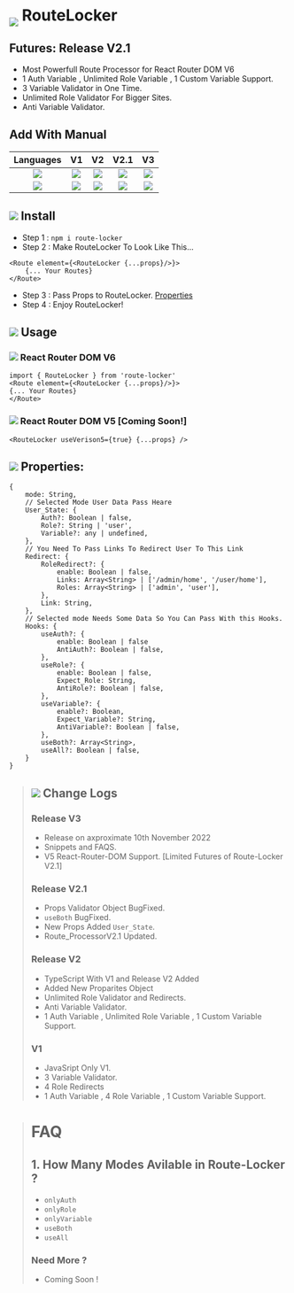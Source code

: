 # <img src="https://img.icons8.com/external-others-inmotus-design/40/000000/external-Route-geo-others-inmotus-design.png" style="position: relative; top: 10px"/> RouteLocker

## Futures: Release V2.1
+ Most Powerfull Route Processor for React Router DOM V6
+ 1 Auth Variable , Unlimited Role Variable  , 1 Custom Variable Support.
+ 3 Variable Validator in One Time.
+ Unlimited Role Validator For Bigger Sites.
+ Anti Variable Validator.

## Add With Manual
| Languages | V1 | V2 | V2.1 | V3 |
| :---: | :---: | :---: | :---: | :---: |
| <img src="https://img.icons8.com/fluency/35/000000/javascript.png"/> | <img src="https://img.icons8.com/fluency/20/000000/checkmark.png"/> | <img src="https://img.icons8.com/fluency/20/000000/checkmark.png"/> | <img src="https://img.icons8.com/fluency/20/000000/delete-sign.png"/>  | <img src="https://img.icons8.com/fluency/20/000000/delete-sign.png"/> |
| <img src="https://img.icons8.com/fluency/35/000000/typescript.png"/> | <img src="https://img.icons8.com/fluency/20/000000/checkmark.png"/>  | <img src="https://img.icons8.com/fluency/20/000000/checkmark.png"/> | <img src="https://img.icons8.com/fluency/20/000000/checkmark.png"/>  | <img src="https://img.icons8.com/fluency/20/000000/delete-sign.png"/> |

 ## <img src="https://img.icons8.com/external-sbts2018-outline-color-sbts2018/25/000000/external-install-basic-ui-elements-2.3-sbts2018-outline-color-sbts2018.png"/> Install
+ Step 1 :  ```npm i route-locker```
+ Step 2 : Make RouteLocker To Look Like This...
```
<Route element={<RouteLocker {...props}/>}>
    {... Your Routes}
</Route>
```
+ Step 3 : Pass Props to RouteLocker. [Properties](#-properties)
+ Step 4 : Enjoy RouteLocker!
## <img src="https://img.icons8.com/external-anggara-flat-anggara-putra/25/000000/external-pie-chart-user-interface-anggara-flat-anggara-putra.png"/> Usage
### <img src="https://img.icons8.com/ultraviolet/25/000000/react--v1.png"/> React Router DOM V6
```
import { RouteLocker } from 'route-locker'
<Route element={<RouteLocker {...props}/>}>
{... Your Routes}
</Route>
```

### <img src="https://img.icons8.com/ultraviolet/25/000000/react--v1.png"/> React Router DOM V5 [Coming Soon!]
```
<RouteLocker useVerison5={true} {...props} />
```

## <img src="https://img.icons8.com/fluency/25/000000/property-script.png"/> Properties:
```
{
    mode: String,
    // Selected Mode User Data Pass Heare
    User_State: {
        Auth?: Boolean | false,
        Role?: String | 'user',
        Variable?: any | undefined,
    },
    // You Need To Pass Links To Redirect User To This Link
    Redirect: {
        RoleRedirect?: {
            enable: Boolean | false,
            Links: Array<String> | ['/admin/home', '/user/home'],
            Roles: Array<String> | ['admin', 'user'],
        },
        Link: String,
    },
    // Selected mode Needs Some Data So You Can Pass With this Hooks.
    Hooks: {
        useAuth?: {
            enable: Boolean | false
            AntiAuth?: Boolean | false,
        },
        useRole?: {
            enable: Boolean | false,
            Expect_Role: String,
            AntiRole?: Boolean | false,
        },
        useVariable?: {
            enable?: Boolean,
            Expect_Variable?: String,
            AntiVariable?: Boolean | false,
        },
        useBoth?: Array<String>,
        useAll?: Boolean | false,
    }
}
```

>## <img src="https://img.icons8.com/fluency/25/000000/rotate-right.png"/> Change Logs
> ### Release V3
> + Release on axproximate 10th November 2022
> + Snippets and FAQS.
> + V5 React-Router-DOM Support. [Limited Futures of Route-Locker V2.1]
>
> ### Release V2.1
> + Props Validator Object BugFixed.
> + ```useBoth``` BugFixed.
> + New Props Added ```User_State```.
> + Route_ProcessorV2.1 Updated.
>
> ### Release V2 
> + TypeScript With V1 and Release V2 Added
> + Added New Proparites Object
> + Unlimited Role Validator and Redirects.
> + Anti Variable Validator.
> + 1 Auth Variable , Unlimited Role Variable  , 1 Custom Variable Support.
>
> ### V1
> + JavaSript Only V1.
> + 3 Variable Validator.
> + 4 Role Redirects
> + 1 Auth Variable , 4 Role Variable , 1 Custom Variable Support.

> # FAQ
> ## 1. How Many Modes Avilable in Route-Locker ?
> + ```onlyAuth```
> + ```onlyRole```
> + ```onlyVariable```
> + ```useBoth```
> + ```useAll```
> 
> ### Need More ?
> + Coming Soon !
<!-- > ## 1. What is RoleRedirect ? 
> + This is User Redirect To that role Home Page.
> + if User Has Some Role this Field **Navigate to That Link that you passed** in ```Links``` field.
> ## 2. How To Use RoleRedirect ? 
> You Get In Our Sniippets. ```Soon!```
> ## 3. How To Use RouteLocker as Privet-Route ? 
> ## 4. How To Use RouteLocker as Public-Route ?
> ## 5. How To Use Role-Router as Privet-Route ?
> ## 6. How To Use Role-Router as Public-Route ? -->
